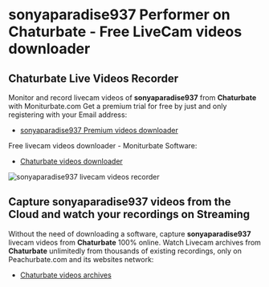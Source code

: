 # sonyaparadise937 Performer on Chaturbate - Free LiveCam videos downloader

## Chaturbate Live Videos Recorder

Monitor and record livecam videos of **sonyaparadise937** from **Chaturbate** with Moniturbate.com
Get a premium trial for free by just and only registering with your Email address:
* [sonyaparadise937 Premium videos downloader](https://moniturbate.com/request-demo-licence-key.html)

Free livecam videos downloader - Moniturbate Software:
* [Chaturbate videos downloader](https://moniturbate.com/moniturbate-download-software.html)

![sonyaparadise937 livecam videos recorder](https://peachurnet.com/templates/moniturbate-software.png)


## Capture sonyaparadise937 videos from the Cloud and watch your recordings on Streaming

Without the need of downloading a software, capture **sonyaparadise937** livecam videos from **Chaturbate** 100% online.
Watch Livecam archives from **Chaturbate** unlimitedly from thousands of existing recordings, only on Peachurbate.com and its websites network:
* [Chaturbate videos archives](https://peachurnet.com/)